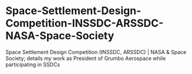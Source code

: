 # Space-Settlement-Design-Competition-INSSDC-ARSSDC-NASA-Space-Society
Space Settlement Design Competition (INSSDC, ARSSDC) | NASA &amp; Space Society; details my work as President of Grumbo Aerospace while participating in SSDCs
